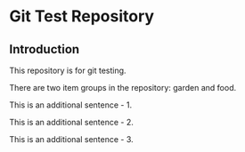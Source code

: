  # Git Test Repository

## Introduction

This repository is for git testing.

There are two item groups in the repository: garden and food.

This is an additional sentence - 1.

This is an additional sentence - 2.

This is an additional sentence - 3.

